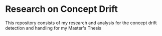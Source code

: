 # Research on Concept Drift

This repository consists of my research and analysis for the concept drift detection and handling for my Master's Thesis